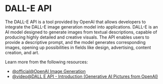 # DALL-E API

The DALL-E API is a tool provided by OpenAI that allows developers to integrate the DALL-E image generation model into applications. DALL-E is an AI model designed to generate images from textual descriptions, capable of producing highly detailed and creative visuals. The API enables users to provide a descriptive prompt, and the model generates corresponding images, opening up possibilities in fields like design, advertising, content creation, and art.

Learn more from the following resources:

- [@official@OpenAI Image Generation](https://platform.openai.com/docs/guides/images)
- [@video@DALL E API - Introduction (Generative AI Pictures from OpenAI)](https://www.youtube.com/watch?v=Zr6vAWwjHN0)